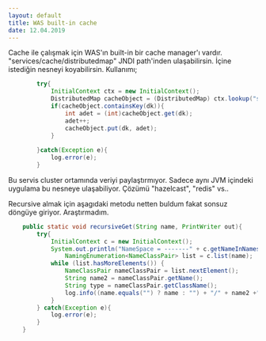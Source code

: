 ```yaml
---
layout: default
title: WAS built-in cache
date: 12.04.2019
---
```




Cache ile çalışmak için WAS'ın built-in bir cache manager'ı vardır. "services/cache/distributedmap" JNDI path'inden ulaşabilirsin. İçine istediğin nesneyi koyabilirsin. Kullanımı;

```java
		try{
			InitialContext ctx = new InitialContext();
			DistributedMap cacheObject = (DistributedMap) ctx.lookup("services/cache/distributedmap");
			if(cacheObject.containsKey(dk)){
				int adet = (int)cacheObject.get(dk);
				adet++;
				cacheObject.put(dk, adet);
			}
			
		}catch(Exception e){
			log.error(e);
		}
```

Bu servis cluster ortamında veriyi paylaştırmıyor. Sadece aynı JVM içindeki uygulama bu nesneye ulaşabiliyor. Çözümü "hazelcast", "redis" vs..

Recursive almak için aşagıdaki metodu netten buldum fakat sonsuz döngüye giriyor. Araştırmadım.

```java
	public static void recursiveGet(String name, PrintWriter out){
		try{
			InitialContext c = new InitialContext();
			System.out.println("NameSpace = -------" + c.getNameInNamespace());
	        	NamingEnumeration<NameClassPair> list = c.list(name);
			while (list.hasMoreElements()) {
				NameClassPair nameClassPair = list.nextElement();
				String name2 = nameClassPair.getName();
				String type = nameClassPair.getClassName();
				log.info((name.equals("") ? name : "") + "/" + name2 +"\t\t" + type);
			}
		} catch(Exception e){
			log.error(e);
		}
	}
```




